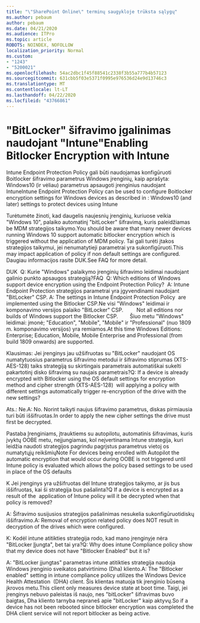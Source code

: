 ```yaml
---
title: "\"SharePoint Online\" terminų saugykloje trūksta sąlygų"
ms.author: pebaum
author: pebaum
ms.date: 04/21/2020
ms.audience: ITPro
ms.topic: article
ROBOTS: NOINDEX, NOFOLLOW
localization_priority: Normal
ms.custom:
- "1243"
- "5200021"
ms.openlocfilehash: 54ac2dbc1f45f88541c2338f3b55a777b4b57123
ms.sourcegitcommit: 631cbb5f03e5371f0995e976536d24e9d13746c3
ms.translationtype: MT
ms.contentlocale: lt-LT
ms.lasthandoff: 04/22/2020
ms.locfileid: "43766861"
---
```

# <a name="enabling-bitlocker-encryption-with-intune"></a><span data-ttu-id="0bc05-102">"BitLocker" šifravimo įgalinimas naudojant "Intune"</span><span class="sxs-lookup"><span data-stu-id="0bc05-102">Enabling Bitlocker Encryption with Intune</span></span>

<span data-ttu-id="0bc05-103">Intune Endpoint Protection Policy gali būti naudojamas konfigūruoti Boitlocker šifravimo parametrus Windows įrenginių, kaip aprašyta: Windows10 (ir vėliau) parametrus apsaugoti įrenginius naudojant Intune</span><span class="sxs-lookup"><span data-stu-id="0bc05-103">Intune Endpoint Protection Policy can be used to configure Boitlocker encryption settings for Windows devices as described in : Windows10 (and later) settings to protect devices using Intune</span></span>

<span data-ttu-id="0bc05-104">Turėtumėte žinoti, kad daugelis naujesnių įrenginių, kuriuose veikia "Windows 10", palaiko automatinį "bitLocker" šifravimą, kuris paleidžiamas be MDM strategijos taikymo.</span><span class="sxs-lookup"><span data-stu-id="0bc05-104">You should be aware that many newer devices running Windows 10 support automatic bitlocker encryption which is triggered without the application of MDM policy.</span></span> <span data-ttu-id="0bc05-105">Tai gali turėti įtakos strategijos taikymui, jei nenumatytieji parametrai yra sukonfigūruoti.</span><span class="sxs-lookup"><span data-stu-id="0bc05-105">This may impact application of policy if non default settings are configured.</span></span> <span data-ttu-id="0bc05-106">Daugiau informacijos rasite DUK.</span><span class="sxs-lookup"><span data-stu-id="0bc05-106">See FAQ for more detail.</span></span>


<span data-ttu-id="0bc05-107">DUK  Q: Kurie "Windows" palaikymo įrenginių šifravimo leidimai naudojant galinio punkto apsaugos strategiją?</span><span class="sxs-lookup"><span data-stu-id="0bc05-107">FAQ  Q: Which editions of Windows support device encryption using the Endpoint Protection Policy?</span></span>
<span data-ttu-id="0bc05-108"> A: Intune Endpoint Protection strategijos parametrai yra įgyvendinami naudojant "BitLocker" CSP.</span><span class="sxs-lookup"><span data-stu-id="0bc05-108"> A: The settings in Intune Endpoint Protection Policy  are implemented using the Bitlocker CSP.</span></span><span data-ttu-id="0bc05-109">Ne visi "Windows" leidimai ir komponavimo versijos palaiko "BitLocker" CSP. 
     </span><span class="sxs-lookup"><span data-stu-id="0bc05-109">  Not all editions nor builds of Windows support the Bitlocker CSP. 
     </span></span> <span data-ttu-id="0bc05-110">Šiuo metu "Windows" leidimai: įmonė; "Education", "Mobile", "Mobile" ir "Professional" (nuo 1809 m. komponavimo versijos) yra remiamos.</span><span class="sxs-lookup"><span data-stu-id="0bc05-110">At this time Windows Editions: Enterprise; Education, Mobile, Mobile Enterprise and Professional (from build 1809 onwards) are supported.</span></span>




<span data-ttu-id="0bc05-111">Klausimas: Jei įrenginys jau užšifruotas su "BitLocker" naudojant OS numatytuosius parametrus šifravimo metodui ir šifravimo stiprumas (XTS-AES-128) taiks strategiją su skirtingais parametrais automatiškai sukelti pakartotinį disko šifravimą su naujais parametrais?</span><span class="sxs-lookup"><span data-stu-id="0bc05-111">Q: If a device is already encrypted with Bitlocker using the OS default settings for encryption method and cipher strength (XTS-AES-128)  will applying a policy with different settings automatically trigger re-encryption of the drive with the new settings?</span></span>

<span data-ttu-id="0bc05-112">Ats.: Ne.</span><span class="sxs-lookup"><span data-stu-id="0bc05-112">A: No.</span></span> <span data-ttu-id="0bc05-113">Norint taikyti naujus šifravimo parametrus, diskas pirmiausia turi būti iššifruotas.</span><span class="sxs-lookup"><span data-stu-id="0bc05-113">In order to apply the new cipher settings the drive must first be decrypted.</span></span>

<span data-ttu-id="0bc05-114">Pastaba Įrenginiams, įtrauktiems su autopilotu, automatinis šifravimas, kuris įvyktų OOBE metu, neįjungiamas, kol neįvertinama Intune strategija, kuri leidžia naudoti strategijos pagrindu pagrįstus parametrus vietoj os numatytųjų reikšmių</span><span class="sxs-lookup"><span data-stu-id="0bc05-114">Note For devices being enrolled with Autopilot the automatic encryption that would occur during OOBE is not triggered until Intune policy is evaluated which allows the policy based settings to be used in place of the OS defaults</span></span>




<span data-ttu-id="0bc05-115">K Jei įrenginys yra užšifruotas dėl Intune strategijos taikymo, ar jis bus iššifruotas, kai ši strategija bus pašalinta?</span><span class="sxs-lookup"><span data-stu-id="0bc05-115">Q If a device is encrypted as a result of the  application of Intune policy will it be decrypted when that policy is removed?</span></span>

<span data-ttu-id="0bc05-116">A: Šifravimo susijusios strategijos pašalinimas nesukelia sukonfigūruotidiskų iššifravimo.</span><span class="sxs-lookup"><span data-stu-id="0bc05-116">A: Removal of encryption related policy does NOT result in decryption of the drives which were configured.</span></span>




<span data-ttu-id="0bc05-117">K: Kodėl intune atitikties strategija rodo, kad mano įrenginyje nėra "BitLocker Įjungta", bet tai yra?</span><span class="sxs-lookup"><span data-stu-id="0bc05-117">Q: Why does intune Compliance policy show that my device does not have "Bitlocker Enabled" but it is?</span></span>

<span data-ttu-id="0bc05-118">A: "BitLocker įjungtas" parametras intune atitikties strategija naudoja Windows įrenginio sveikatos patvirtinimo (Dha) kliento.</span><span class="sxs-lookup"><span data-stu-id="0bc05-118">A: The "Bitlocker enabled" setting in intune compliance policy utilizes the Windows Device Health Attestation  (DHA) client.</span></span> <span data-ttu-id="0bc05-119">Šis klientas matuoja tik įrenginio būseną įkrovos metu.</span><span class="sxs-lookup"><span data-stu-id="0bc05-119">This client only measures device state at boot time.</span></span> <span data-ttu-id="0bc05-120">Taigi, jei įrenginys nebuvo paleistas iš naujo, nes "bitLocker" šifravimas buvo baigtas, Dha kliento tarnyba nepraneš apie "bitLocker" kaip aktyvų.</span><span class="sxs-lookup"><span data-stu-id="0bc05-120">So if a device has not been rebooted since bitlocker encryption was completed the DHA client service will not report bitlocker as being active.</span></span>
